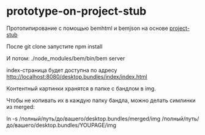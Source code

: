 prototype-on-project-stub
=========================

Протопипирование с помощью bemhtml и bemjson на основе <a href="https://github.com/bem/project-stub">project-stub</a>

После git clone запустите npm install

И потом:  ./node_modules/bem/bin/bem server

index-страница будет доступна по адресу
<a href="http://localhost:8080/desktop.bundles/index/index.html">http://localhost:8080/desktop.bundles/index/index.html</a>

Контентный картинки хранятся в папке с бандлом в img.

Чтобы не копивать их в каждую папку бандла, можно делать симлинки из merged:

ln -s /полный/путь/до/вашего/desktop.bundles/merged/img /полный/путь/до/вашего/desktop.bundles/YOUPAGE/img
